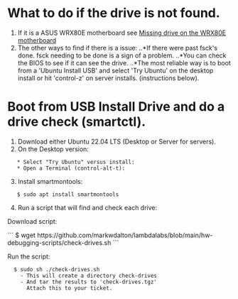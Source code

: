 # What to do if the drive is not found.

1. If it is a ASUS WRX80E motherboard see <A HREF="https://github.com/markwdalton/lambdalabs/blob/main/documentation/motherboards/ASUS-WRX80E/missing-USB-or-drives.md">Missing drive on the WRX80E motherboard</A>
2. The other ways to find if there is a issue:
..*If there were past fsck's done.  fsck needing to be done is a sign of a problem.
..*You can check the BIOS to see if it can see the drive.
..*The most reliable way is to boot from a 'Ubuntu Install USB' and select 'Try Ubuntu' on the desktop install or hit 'control-z' on server installs. (instructions below).


# Boot from USB Install Drive and do a drive check (smartctl).
1. Download either Ubuntu 22.04 LTS (Desktop or Server for servers).
2. On the Desktop version:
```
   * Select "Try Ubuntu" versus install:
   * Open a Terminal (control-alt-t):
```
3. Install smartmontools:
```
   $ sudo apt install smartmontools
```
4. Run a script that will find and check each drive:
<p>Download script:</p>
```
   $ wget https://github.com/markwdalton/lambdalabs/blob/main/hw-debugging-scripts/check-drives.sh
```

Run the script:
```
  $ sudo sh ./check-drives.sh
    - This will create a directory check-drives
    - And tar the results to 'check-drives.tgz'
      Attach this to your ticket.
```

